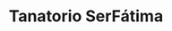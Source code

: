 ---
title: "Tanatorio SerFátima"
url: /caceres/tanatorio-serfatima/
shop: directores de funerarias
---